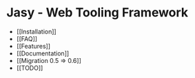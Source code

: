 Jasy - Web Tooling Framework
============================

* [[Installation]]
* [[FAQ]]
* [[Features]]
* [[Documentation]]
* [[Migration 0.5 => 0.6]]
* [[TODO]]
